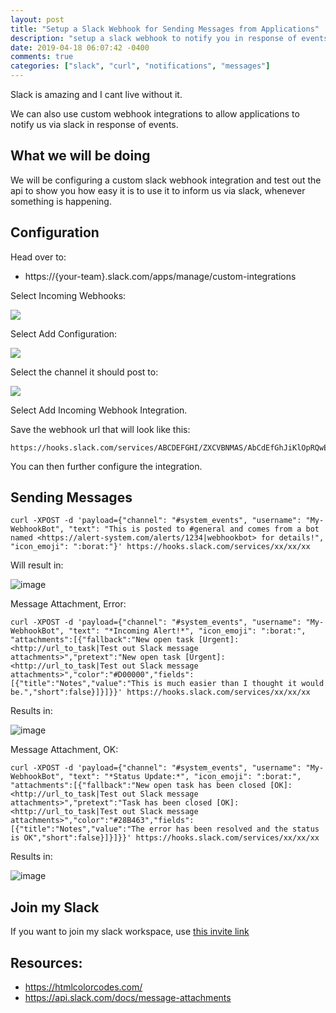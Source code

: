 ```yaml
---
layout: post
title: "Setup a Slack Webhook for Sending Messages from Applications"
description: "setup a slack webhook to notify you in response of events"
date: 2019-04-18 06:07:42 -0400
comments: true
categories: ["slack", "curl", "notifications", "messages"] 
---
```


Slack is amazing and I cant live without it. 

We can also use custom webhook integrations to allow applications to notify us via slack in response of events.

## What we will be doing

We will be configuring a custom slack webhook integration and test out the api to show you how easy it is to use it to inform us via slack, whenever something is happening. 

## Configuration

Head over to:
- https://{your-team}.slack.com/apps/manage/custom-integrations

Select Incoming Webhooks:

![](https://user-images.githubusercontent.com/567298/56352324-49746480-61cf-11e9-8dd2-e4482fc16f9e.png)

Select Add Configuration:

![](https://user-images.githubusercontent.com/567298/56352369-6ad55080-61cf-11e9-9d98-4193a7aeb321.png)

Select the channel it should post to:

![](https://user-images.githubusercontent.com/567298/56352447-90625a00-61cf-11e9-8f94-098b2c088159.png)

Select Add Incoming Webhook Integration.

Save the webhook url that will look like this:

```
https://hooks.slack.com/services/ABCDEFGHI/ZXCVBNMAS/AbCdEfGhJiKlOpRQwErTyUiO
```

You can then further configure the integration.

## Sending Messages

```
curl -XPOST -d 'payload={"channel": "#system_events", "username": "My-WebhookBot", "text": "This is posted to #general and comes from a bot named <https://alert-system.com/alerts/1234|webhookbot> for details!", "icon_emoji": ":borat:"}' https://hooks.slack.com/services/xx/xx/xx
```

Will result in:

![image](https://user-images.githubusercontent.com/567298/56353019-be946980-61d0-11e9-874c-56074b8d2da7.png)

Message Attachment, Error:

```
curl -XPOST -d 'payload={"channel": "#system_events", "username": "My-WebhookBot", "text": "*Incoming Alert!*", "icon_emoji": ":borat:", "attachments":[{"fallback":"New open task [Urgent]: <http://url_to_task|Test out Slack message attachments>","pretext":"New open task [Urgent]: <http://url_to_task|Test out Slack message attachments>","color":"#D00000","fields":[{"title":"Notes","value":"This is much easier than I thought it would be.","short":false}]}]}}' https://hooks.slack.com/services/xx/xx/xx
```

Results in:

![image](https://user-images.githubusercontent.com/567298/56353534-df10f380-61d1-11e9-92f5-f14a75c19049.png)

Message Attachment, OK:

```
curl -XPOST -d 'payload={"channel": "#system_events", "username": "My-WebhookBot", "text": "*Status Update:*", "icon_emoji": ":borat:", "attachments":[{"fallback":"New open task has been closed [OK]: <http://url_to_task|Test out Slack message attachments>","pretext":"Task has been closed [OK]: <http://url_to_task|Test out Slack message attachments>","color":"#28B463","fields":[{"title":"Notes","value":"The error has been resolved and the status is OK","short":false}]}]}}' https://hooks.slack.com/services/xx/xx/xx
```

Results in:

![image](https://user-images.githubusercontent.com/567298/56353591-f819a480-61d1-11e9-8810-3586f56dd0f3.png)

## Join my Slack

If you want to join my slack workspace, use [this invite link](https://join.slack.com/t/linux-hackers/shared_invite/enQtNjE0NDMzODI1OTI2LTFhYTRkNTQxYzAyMjQwNTNhMmE5ZmZkYjU2MDg2NGFlOTYyNmM2MjdkMzg1NTMwOTM0MGY1MjVmMTdhYjkxZTk)

## Resources:
- https://htmlcolorcodes.com/
- https://api.slack.com/docs/message-attachments

